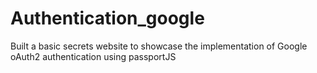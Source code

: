 # Authentication_google
Built a basic secrets website to showcase the implementation of Google oAuth2 authentication using passportJS
